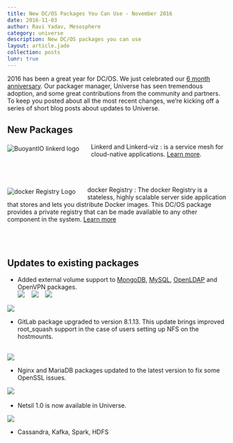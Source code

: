 ```yaml
---
title: New DC/OS Packages You Can Use - November 2016
date: 2016-11-03
author: Ravi Yadav, Mesosphere
category: universe
description: New DC/OS packages you can use
layout: article.jade
collection: posts
lunr: true
---
```


2016 has been a great year for DC/OS. We just celebrated our [6 month anniversary](https://dcos.io/blog/2016/dc-os-our-first-six-months/index.html). Our packager manager, Universe has seen tremendous adoption, and some great contributions from the community and partners. To keep you posted about all the most recent changes, we’re kicking off a series of short blog posts about updates to Universe.

## New Packages
<img style="float: left;margin-right: 27px;margin-top: 4px;" src="/assets/images/blog/2016-11-03_linkerd-logo.png" alt="BuoyantIO linkerd logo"/> Linkerd and Linkerd-viz : is a service mesh for cloud-native applications. [Learn more](http://bit.ly/2dLhnkg). <br/><br/><br/><br/>

<img style="float: left;margin-right: 27px;margin-top: 4px;" src="/assets/images/blog/2016-11-03_registry-logo.png" alt="docker Registry Logo"/> docker Registry : The docker Registry is a stateless, highly scalable server side application that stores and lets you distribute Docker images. This DC/OS package provides a private registry that can be made available to any other component in the system. [Learn more](https://github.com/dcos/examples/tree/master/1.8/registry)
<br/><br/><br/><br/>

## Updates to existing packages
* Added external volume support to [MongoDB](https://github.com/mesosphere/universe/pull/767), [MySQL](https://github.com/mesosphere/universe/pull/768), [OpenLDAP](https://github.com/mesosphere/universe/pull/770) and OpenVPN packages.<br/>
<img src="https://s3.amazonaws.com/downloads.mesosphere.io/universe/assets/icon-service-mongodb-medium.png"/> &nbsp;&nbsp;
<img src="https://s3.amazonaws.com/downloads.mesosphere.io/universe/assets/icon-service-mysql-medium.jpg"/> &nbsp;&nbsp;
<img src="https://s3.amazonaws.com/downloads.mesosphere.io/universe/assets/icon-service-openldap-medium.png"/> &nbsp;&nbsp;
<img src="https://downloads.mesosphere.com/universe/assets/icon-service-openvpn-medium.png"/>

* GitLab package upgraded to version 8.1.13. This update brings improved root_squash support in the case of users setting up NFS on the hostmounts.
<br/>
<img src="https://secure.gravatar.com/avatar/6edd0acaf80f784fab3dd2c31d604e74.jpg?s=80&r=g&d=mm"/>


* Nginx and MariaDB packages updated to the latest version to fix some OpenSSL issues.<br/>
<img src="https://cloud.githubusercontent.com/assets/410147/17726265/919cbaf6-646f-11e6-8f3c-114245c4b7f4.png"/>
<img width="100" height="10" src="http://www.simplehelix.com/wp-content/uploads/2015/08/nginx.png"/>

* Netsil 1.0 is now available in Universe.<br/>
<img src="https://s3.amazonaws.com/docs.netsil.com/logos/Netsil_96x96-blue.jpg"/>



* Cassandra, Kafka, Spark, HDFS
